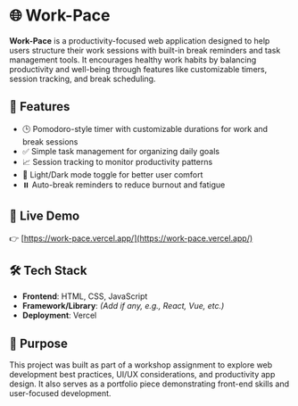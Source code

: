 # 🌐 Work-Pace

**Work-Pace** is a productivity-focused web application designed to help users structure their work sessions with built-in break reminders and task management tools. It encourages healthy work habits by balancing productivity and well-being through features like customizable timers, session tracking, and break scheduling.

## 🔧 Features

- 🕒 Pomodoro-style timer with customizable durations for work and break sessions  
- ✅ Simple task management for organizing daily goals  
- 📈 Session tracking to monitor productivity patterns  
- 🌙 Light/Dark mode toggle for better user comfort  
- ⏸️ Auto-break reminders to reduce burnout and fatigue  

## 🚀 Live Demo

👉 [https://work-pace.vercel.app/](https://work-pace.vercel.app/)

## 🛠️ Tech Stack

- **Frontend**: HTML, CSS, JavaScript  
- **Framework/Library**: *(Add if any, e.g., React, Vue, etc.)*  
- **Deployment**: Vercel  

## 📌 Purpose

This project was built as part of a workshop assignment to explore web development best practices, UI/UX considerations, and productivity app design. It also serves as a portfolio piece demonstrating front-end skills and user-focused development.

